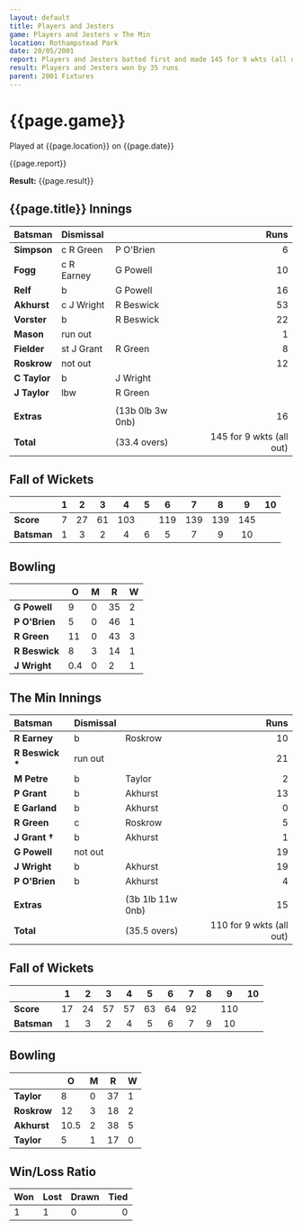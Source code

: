 ```yaml
---
layout: default
title: Players and Jesters
game: Players and Jesters v The Min
location: Rothampstead Park
date: 20/05/2001
report: Players and Jesters batted first and made 145 for 9 wkts (all out). The Min replied with 110 for 9 wkts (all out)
result: Players and Jesters won by 35 runs
parent: 2001 Fixtures
---
```


# {{page.game}}

Played at {{page.location}} on {{page.date}}

{{page.report}}

**Result:** {{page.result}}


## {{page.title}} Innings

| Batsman | Dismissal |  | Runs |
|:---|:---|---|---:|
| **Simpson** | c R Green | P O'Brien | 6 |
| **Fogg** | c R Earney | G Powell | 10 |
| **Relf** | b | G Powell | 16 |
| **Akhurst** | c J Wright | R Beswick | 53 |
| **Vorster** | b | R Beswick | 22 |
| **Mason** | run out |  | 1 |
| **Fielder** | st J Grant | R Green | 8 |
| **Roskrow** | not out |  | 12 |
| **C Taylor** | b | J Wright |  |
| **J Taylor** | lbw | R Green |  |
|  |  |  |  |
| **Extras** | | (13b 0lb 3w 0nb) | 16 |
| **Total** | | (33.4 overs) | 145 for 9 wkts (all out) |

## Fall of Wickets

| | 1 | 2 | 3 | 4 | 5 | 6 | 7 | 8 | 9 | 10 |
|---|:---:|:---:|:---:|:---:|:---:|:---:|:---:|:---:|:---:|:---:|
| **Score** | 7 | 27 | 61 | 103 |  | 119 | 139 | 139 | 145 |  |
| **Batsman** | 1 | 3 | 2 | 4 | 6 | 5 | 7 | 9 | 10 |  |

## Bowling

| | O | M | R | W |
|---|---|---|---|---|
| **G Powell** | 9 | 0 | 35 | 2 |
| **P O'Brien** | 5 | 0 | 46 | 1 |
| **R Green** | 11 | 0 | 43 | 3 |
| **R Beswick** | 8 | 3 | 14 | 1 |
| **J Wright** | 0.4 | 0 | 2 | 1 |

## The Min Innings

| Batsman | Dismissal |  | Runs |
|:---|:---|---|---:|
| **R Earney** | b | Roskrow | 10 |
| **R Beswick &#42;** | run out |  | 21 |
| **M Petre** | b | Taylor | 2 |
| **P Grant** | b | Akhurst | 13 |
| **E Garland** | b | Akhurst | 0 |
| **R Green** | c | Roskrow | 5 |
| **J Grant &#8224;** | b | Akhurst | 1 |
| **G Powell** | not out |  | 19 |
| **J Wright** | b | Akhurst | 19 |
| **P O'Brien** | b | Akhurst | 4 |
|  |  |  |  |
| **Extras** | | (3b 1lb 11w 0nb) | 15 |
| **Total** | | (35.5 overs) | 110 for 9 wkts (all out) |

## Fall of Wickets

| | 1 | 2 | 3 | 4 | 5 | 6 | 7 | 8 | 9 | 10 |
|---|:---:|:---:|:---:|:---:|:---:|:---:|:---:|:---:|:---:|:---:|
| **Score** | 17 | 24 | 57 | 57 | 63 | 64 | 92 |  | 110 |  |
| **Batsman** | 1 | 3 | 2 | 4 | 5 | 6 | 7 | 9 | 10 |  |

## Bowling

| | O | M | R | W |
|---|---|---|---|---|
| **Taylor** | 8 | 0 | 37 | 1 |
| **Roskrow** | 12 | 3 | 18 | 2 |
| **Akhurst** | 10.5 | 2 | 38 | 5 |
| **Taylor** | 5 | 1 | 17 | 0 |

## Win/Loss Ratio

| Won | Lost | Drawn | Tied |
|:---|:---|:---|---:|
| 1 | 1 | 0 | 0 |